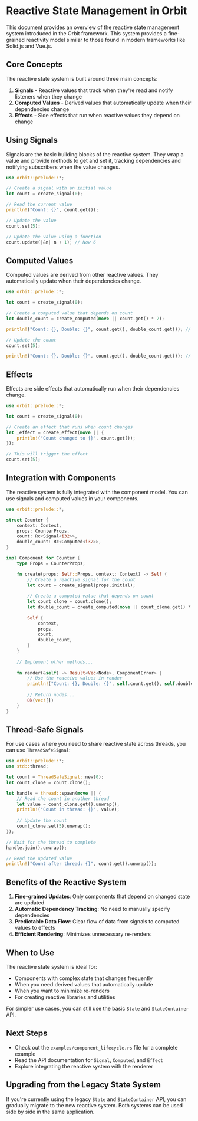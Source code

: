 # Reactive State Management in Orbit

This document provides an overview of the reactive state management system introduced in the Orbit framework. This system provides a fine-grained reactivity model similar to those found in modern frameworks like Solid.js and Vue.js.

## Core Concepts

The reactive state system is built around three main concepts:

1. **Signals** - Reactive values that track when they're read and notify listeners when they change
2. **Computed Values** - Derived values that automatically update when their dependencies change
3. **Effects** - Side effects that run when reactive values they depend on change

## Using Signals

Signals are the basic building blocks of the reactive system. They wrap a value and provide methods to get and set it, tracking dependencies and notifying subscribers when the value changes.

```rust
use orbit::prelude::*;

// Create a signal with an initial value
let count = create_signal(0);

// Read the current value
println!("Count: {}", count.get());

// Update the value
count.set(5);

// Update the value using a function
count.update(|&n| n + 1); // Now 6
```

## Computed Values

Computed values are derived from other reactive values. They automatically update when their dependencies change.

```rust
use orbit::prelude::*;

let count = create_signal(0);

// Create a computed value that depends on count
let double_count = create_computed(move || count.get() * 2);

println!("Count: {}, Double: {}", count.get(), double_count.get()); // 0, 0

// Update the count
count.set(5);

println!("Count: {}, Double: {}", count.get(), double_count.get()); // 5, 10
```

## Effects

Effects are side effects that automatically run when their dependencies change.

```rust
use orbit::prelude::*;

let count = create_signal(0);

// Create an effect that runs when count changes
let _effect = create_effect(move || {
    println!("Count changed to {}", count.get());
});

// This will trigger the effect
count.set(5);
```

## Integration with Components

The reactive system is fully integrated with the component model. You can use signals and computed values in your components.

```rust
use orbit::prelude::*;

struct Counter {
    context: Context,
    props: CounterProps,
    count: Rc<Signal<i32>>,
    double_count: Rc<Computed<i32>>,
}

impl Component for Counter {
    type Props = CounterProps;

    fn create(props: Self::Props, context: Context) -> Self {
        // Create a reactive signal for the count
        let count = create_signal(props.initial);
        
        // Create a computed value that depends on count
        let count_clone = count.clone();
        let double_count = create_computed(move || count_clone.get() * 2);
        
        Self {
            context,
            props,
            count,
            double_count,
        }
    }
    
    // Implement other methods...
    
    fn render(&self) -> Result<Vec<Node>, ComponentError> {
        // Use the reactive values in render
        println!("Count: {}, Double: {}", self.count.get(), self.double_count.get());
        
        // Return nodes...
        Ok(vec![])
    }
}
```

## Thread-Safe Signals

For use cases where you need to share reactive state across threads, you can use `ThreadSafeSignal`:

```rust
use orbit::prelude::*;
use std::thread;

let count = ThreadSafeSignal::new(0);
let count_clone = count.clone();

let handle = thread::spawn(move || {
    // Read the count in another thread
    let value = count_clone.get().unwrap();
    println!("Count in thread: {}", value);
    
    // Update the count
    count_clone.set(5).unwrap();
});

// Wait for the thread to complete
handle.join().unwrap();

// Read the updated value
println!("Count after thread: {}", count.get().unwrap());
```

## Benefits of the Reactive System

1. **Fine-grained Updates**: Only components that depend on changed state are updated
2. **Automatic Dependency Tracking**: No need to manually specify dependencies
3. **Predictable Data Flow**: Clear flow of data from signals to computed values to effects
4. **Efficient Rendering**: Minimizes unnecessary re-renders

## When to Use

The reactive state system is ideal for:

- Components with complex state that changes frequently
- When you need derived values that automatically update
- When you want to minimize re-renders
- For creating reactive libraries and utilities

For simpler use cases, you can still use the basic `State` and `StateContainer` API.

## Next Steps

- Check out the `examples/component_lifecycle.rs` file for a complete example
- Read the API documentation for `Signal`, `Computed`, and `Effect`
- Explore integrating the reactive system with the renderer

## Upgrading from the Legacy State System

If you're currently using the legacy `State` and `StateContainer` API, you can gradually migrate to the new reactive system. Both systems can be used side by side in the same application.
